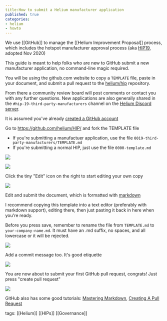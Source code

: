 ```yaml
---
title:How to submit a Helium manufacturer application
published: true
categories:
- helium
- howto
---
```


We use [[GitHub]] to manage the [[Helium Improvement Proposal]] process, which includes the hotspot manufacturer approval process (aka [HIP19](https://github.com/helium/HIP/issues/87), adopted Nov 2020)

This guide is meant to help folks who are new to GitHub submit a new manufacturer application, no command-line magic required. 

You will be using the github.com website to copy a `TEMPLATE` file, paste in your document, and submit a pull request to the [helium/hip](https://github.com/helium/hip) repository. 

From there a community review board will post comments or contact you with any further questions. New applications are also generally shared in the `#hip-19-third-party-manufacturers` channel on the [Helium Discord server](https://discord.gg/helium).

It is assumed you've already [created a GitHub account](https://github.com/join)

Go to https://github.com/helium/HIP/ and fork the TEMPLATE file
- If you're submitting a manufactuer application, use the file `0019-third-party-manufacturers/TEMPLATE.md`
- If you're submitting a normal HIP, just use the file `0000-template.md`

![](https://dl.dropboxusercontent.com/s%2Fuisjw8kyk5f4wnn%2Fimage_fa2djhqjdr.png)

![](https://dl.dropboxusercontent.com/s%2Ftte1je72oqtkym5%2Fhip%25201.png)

Click the tiny "Edit" icon on the right to start editing your own copy

![](https://dl.dropboxusercontent.com/s%2Foq1rzggyg9rletf%2Fimage_ap00igtprw.png)

Edit and submit the document, which is formatted with [markdown](https://github.com/adam-p/markdown-here/wiki/Markdown-Cheatsheet) 

I recommend copying this template into a text editor (preferably with markdown support), editing there, then just pasting it back in here when you're ready.

Before you press save, remember to rename the file from `TEMPLATE.md` to `your-company-name.md`. It must have an .md suffix, no spaces, and all lowercase or it will be rejected.

![](https://dl.dropboxusercontent.com/s%2Fu9c0g19z71ds3nc%2Fhip%2520%25203.png)

Add a commit message too. It's good etiquette

![](https://dl.dropboxusercontent.com/s%2Fvf7z5texphrlzf9%2Fhip%2520%25204.png)

You are now about to submit your first GitHub pull request, congrats! Just press "create pull request"

![](https://dl.dropboxusercontent.com/s%2Fvjyx417zkg4jtsm%2Fhip%2520%25207.png)

GitHub also has some good tutorials: [Mastering Markdown](https://guides.github.com/features/mastering-markdown/),  [Creating A Pull Request](https://docs.github.com/en/github/collaborating-with-pull-requests/proposing-changes-to-your-work-with-pull-requests/creating-a-pull-request)


tags:
[[Helium]] [[HIPs]] [[Governance]]
